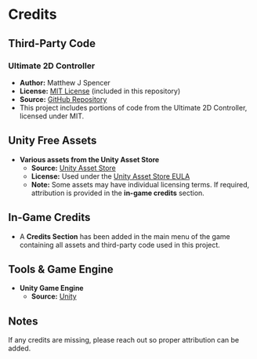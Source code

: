 # Credits

## Third-Party Code

### **Ultimate 2D Controller**
- **Author:** Matthew J Spencer  
- **License:** [MIT License](LICENSE) (included in this repository)  
- **Source:** [GitHub Repository](https://github.com/Matthew-J-Spencer/Ultimate-2D-Controller)  
- This project includes portions of code from the Ultimate 2D Controller, licensed under MIT.

## Unity Free Assets

- **Various assets from the Unity Asset Store**  
  - **Source:** [Unity Asset Store](https://assetstore.unity.com/)  
  - **License:** Used under the [Unity Asset Store EULA](https://unity.com/legal/as-terms)  
  - **Note:** Some assets may have individual licensing terms. If required, attribution is provided in the **in-game credits** section.

## In-Game Credits
- A **Credits Section** has been added in the main menu of the game containing all assets and third-party code used in this project.

## Tools & Game Engine

- **Unity Game Engine**  
  - **Source:** [Unity](https://unity.com/)

## Notes

If any credits are missing, please reach out so proper attribution can be added.
